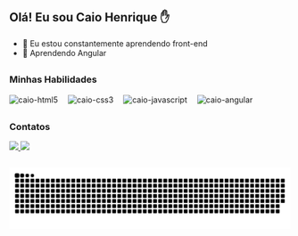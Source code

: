 ## Olá! Eu sou Caio Henrique ✋ 

- 🌱 Eu estou constantemente aprendendo front-end
- 📓 Aprendendo Angular
  
##
 
 ### Minhas Habilidades
<div align = "left">
<img height="40" width="40" align ="center" alt="caio-html5" src="https://cdn.jsdelivr.net/gh/devicons/devicon@latest/icons/html5/html5-original.svg" />
  <img width="10" />
<img height="40" width="40" align ="center" alt="caio-css3" src="https://cdn.jsdelivr.net/gh/devicons/devicon@latest/icons/css3/css3-original.svg" />
  <img width="10" />
<img height="40" width="40" align ="center" alt="caio-javascript" src="https://cdn.jsdelivr.net/gh/devicons/devicon@latest/icons/javascript/javascript-original.svg">  
  <img width="10" />
<img  height="40" width="40" align ="center" alt="caio-angular" src="https://cdn.jsdelivr.net/gh/devicons/devicon@latest/icons/angular/angular-original.svg" />         
</div>

##

 ### Contatos

 <div>
<a href="caioenrique09125@gmail.com" margin-right="20"> <img src="https://img.shields.io/badge/Gmail-D14836?style=for-the-badge&logo=gmail&logoColor=white"> </a>
<a href="https://www.linkedin.com/in/caio-henrique-a2a5b1262/" target ="_blank"> <img src="https://img.shields.io/badge/LinkedIn-0077B5?style=for-the-badge&logo=linkedin&logoColor=white"> </a>
 </div>

 ##

 <picture align="center">
  <source media="(prefers-color-scheme: dark)" srcset="https://raw.githubusercontent.com/CaioHennrique/CaioHennrique/output/github-contribution-grid-snake-dark.svg">
  <source media="(prefers-color-scheme: light)" srcset="https://raw.githubusercontent.com/CaioHennrique/CaioHennrique/output/github-contribution-grid-snake-dark.svg">
  <img align="center" alt="github contribution grid snake animation" src="https://raw.githubusercontent.com/mari4souza/mari4souza/output/github-contribution-grid-snake.svg">
</picture>


